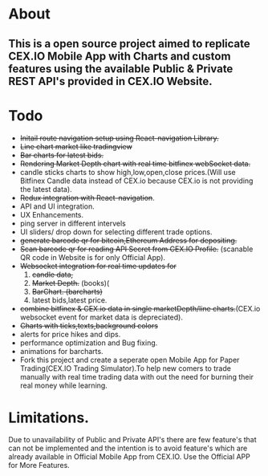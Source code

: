 # About

## This is a open source project aimed to replicate CEX.IO Mobile App with Charts and custom features using the available Public & Private REST API's provided in CEX.IO Website.

# Todo

* ~~Initail route navigation setup using React-navigation Library.~~
* ~~Line chart market like tradingview~~
* ~~Bar charts for latest bids.~~
* ~~Rendering Market Depth chart with real time bitfinex webSocket data.~~
* candle sticks charts to show high,low,open,close prices.(Will use Bitfinex Candle data instead of CEX.io because CEX.io is not providing the latest data).
* ~~Redux integration with React-navigation~~.
* API and UI integration.
* UX Enhancements.
* ping server in different intervels
* UI sliders/ drop down for selecting different trade options.
* ~~generate barcode qr for bitcoin,Ethereum Address for depositing.~~
* ~~Scan barcode qr for reading API Secret from CEX.IO Profile.~~ (scanable QR code in Website is for only Official App).
* ~~Websocket integration for real time updates for~~
    1. ~~candle data,~~
    2. ~~Market Depth.~~ (books)(
    3. ~~BarChart. (barcharts)~~
    3. latest bids,latest price.
* ~~combine bitfinex & CEX.io data in single marketDepth/line charts.~~(CEX.io websocket event for market data is depreciated).
* ~~Charts with ticks,texts,background colors~~
* alerts for price hikes and dips.
* performance optimization and Bug fixing.
* animations for barcharts.
* Fork this project and create a seperate open Mobile App for Paper Trading(CEX.IO Trading Simulator).To help
  new comers to trade manually with real time trading data with out the need for burning their real money while learning.

# Limitations.
Due to unavailability of Public and Private API's there are few feature's that can not be implemented and the intention
is to avoid feature's which are already available in Official Mobile App from CEX.IO. 
Use the Official APP for More Features.

